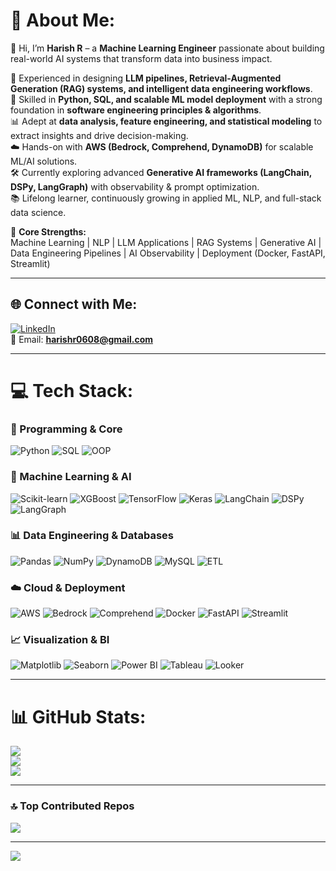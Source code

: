 # 💫 About Me:
👋 Hi, I’m **Harish R** – a **Machine Learning Engineer** passionate about building real-world AI systems that transform data into business impact.  

🚀 Experienced in designing **LLM pipelines, Retrieval-Augmented Generation (RAG) systems, and intelligent data engineering workflows**.  
🐍 Skilled in **Python, SQL, and scalable ML model deployment** with a strong foundation in **software engineering principles & algorithms**.  
📊 Adept at **data analysis, feature engineering, and statistical modeling** to extract insights and drive decision-making.  
☁️ Hands-on with **AWS (Bedrock, Comprehend, DynamoDB)** for scalable ML/AI solutions.  
🛠 Currently exploring advanced **Generative AI frameworks (LangChain, DSPy, LangGraph)** with observability & prompt optimization.  
📚 Lifelong learner, continuously growing in applied ML, NLP, and full-stack data science.  

💎 **Core Strengths:**  
Machine Learning | NLP | LLM Applications | RAG Systems | Generative AI | Data Engineering Pipelines | AI Observability | Deployment (Docker, FastAPI, Streamlit)

---

## 🌐 Connect with Me:
[![LinkedIn](https://img.shields.io/badge/LinkedIn-%230077B5.svg?logo=linkedin&logoColor=white)](https://www.linkedin.com/in/harishr0608/)  
📩 Email: **harishr0608@gmail.com**

---

# 💻 Tech Stack:

### 🐍 Programming & Core
![Python](https://img.shields.io/badge/Python-3670A0?style=flat&logo=python&logoColor=ffdd54) 
![SQL](https://img.shields.io/badge/SQL-%2300f.svg?style=flat&logo=MySQL&logoColor=white) 
![OOP](https://img.shields.io/badge/OOP-Concepts-blue?style=flat)

### 🤖 Machine Learning & AI
![Scikit-learn](https://img.shields.io/badge/scikit--learn-%23F7931E.svg?style=flat&logo=scikit-learn&logoColor=white) 
![XGBoost](https://img.shields.io/badge/XGBoost-%23FF6600.svg?style=flat&logo=xgboost&logoColor=white) 
![TensorFlow](https://img.shields.io/badge/TensorFlow-%23FF6F00.svg?style=flat&logo=TensorFlow&logoColor=white) 
![Keras](https://img.shields.io/badge/Keras-D00000?style=flat&logo=keras&logoColor=white) 
![LangChain](https://img.shields.io/badge/LangChain-Developer-blue?style=flat) 
![DSPy](https://img.shields.io/badge/DSPy-%2300c4ff.svg?style=flat&logo=ai) 
![LangGraph](https://img.shields.io/badge/LangGraph-%23000000.svg?style=flat&logo=graph&logoColor=white) 

### 📊 Data Engineering & Databases
![Pandas](https://img.shields.io/badge/pandas-%23150458.svg?style=flat&logo=pandas&logoColor=white) 
![NumPy](https://img.shields.io/badge/numpy-%23013243.svg?style=flat&logo=numpy&logoColor=white) 
![DynamoDB](https://img.shields.io/badge/DynamoDB-%2300c4ff.svg?style=flat&logo=amazondynamodb&logoColor=white) 
![MySQL](https://img.shields.io/badge/MySQL-005C84?style=flat&logo=mysql&logoColor=white) 
![ETL](https://img.shields.io/badge/ETL-Pipeline-green?style=flat)

### ☁️ Cloud & Deployment
![AWS](https://img.shields.io/badge/AWS-%23FF9900.svg?style=flat&logo=amazonaws&logoColor=white) 
![Bedrock](https://img.shields.io/badge/AWS%20Bedrock-black?style=flat&logo=amazonaws&logoColor=orange) 
![Comprehend](https://img.shields.io/badge/Amazon%20Comprehend-%2300A3E0.svg?style=flat&logo=amazon&logoColor=white) 
![Docker](https://img.shields.io/badge/docker-%230db7ed.svg?style=flat&logo=docker&logoColor=white) 
![FastAPI](https://img.shields.io/badge/FastAPI-005571?style=flat&logo=fastapi) 
![Streamlit](https://img.shields.io/badge/Streamlit-%23FF4B4B.svg?style=flat&logo=streamlit&logoColor=white) 

### 📈 Visualization & BI
![Matplotlib](https://img.shields.io/badge/Matplotlib-%23ffffff.svg?style=flat&logo=Matplotlib&logoColor=black) 
![Seaborn](https://img.shields.io/badge/Seaborn-%230499C7.svg?style=flat&logo=python&logoColor=white) 
![Power BI](https://img.shields.io/badge/power_bi-F2C811?style=flat&logo=powerbi&logoColor=black) 
![Tableau](https://img.shields.io/badge/Tableau-E97627.svg?style=flat&logo=tableau&logoColor=white) 
![Looker](https://img.shields.io/badge/LookerStudio-%230D9DDC.svg?style=flat&logo=looker&logoColor=white)

---

# 📊 GitHub Stats:
![](https://github-readme-stats.vercel.app/api?username=Harishr0608&theme=blueberry&hide_border=false&include_all_commits=false&count_private=true)<br/>
![](https://github-readme-streak-stats.herokuapp.com/?user=Harishr0608&theme=blueberry&hide_border=false)<br/>
![](https://github-readme-stats.vercel.app/api/top-langs/?username=Harishr0608&theme=blueberry&hide_border=false&layout=compact)

---

### 🔝 Top Contributed Repos
![](https://github-contributor-stats.vercel.app/api?username=Harishr0608&limit=5&theme=dark&combine_all_yearly_contributions=true)

---
[![](https://visitcount.itsvg.in/api?id=Harishr0608&icon=1&color=11)](https://visitcount.itsvg.in)

